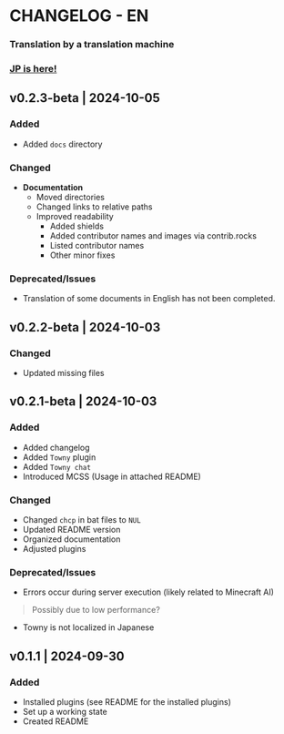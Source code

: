 # CHANGELOG - EN
### **Translation by a translation machine**
### **[JP is here!](../CHANGELOG.md)**

<!-- ## vhoge | YYYY-MM-DD
### Added
- Newly added features or elements.
### Changed
- Modified or improved parts.
### Fixed
- Bugs or issues that have been fixed.
### Deprecated/Issues
- Features scheduled for deprecation or not recommended changes.
### Removed
- Features or elements that have been removed. -->

## v0.2.3-beta | 2024-10-05
### Added
- Added `docs` directory
### Changed
- **Documentation**
    - Moved directories
    - Changed links to relative paths
    - Improved readability
        - Added shields
        - Added contributor names and images via contrib.rocks
        - Listed contributor names
        - Other minor fixes
<!-- ### Fixed
- Bugs or issues that have been fixed. -->
### Deprecated/Issues
- Translation of some documents in English has not been completed.
<!-- ### Removed
- Features or elements that have been removed. -->

## v0.2.2-beta | 2024-10-03
### Changed
- Updated missing files

## v0.2.1-beta | 2024-10-03
### Added
- Added changelog
- Added `Towny` plugin
- Added `Towny chat`
- Introduced MCSS (Usage in attached README)
### Changed
- Changed `chcp` in bat files to `NUL`
- Updated README version
- Organized documentation
- Adjusted plugins
### Deprecated/Issues
- Errors occur during server execution (likely related to Minecraft AI)
> Possibly due to low performance?
- Towny is not localized in Japanese

## v0.1.1 | 2024-09-30
### Added
- Installed plugins (see README for the installed plugins)
- Set up a working state
- Created README
